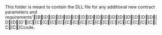 This folder is meant to contain the DLL file for any additional new
contract parameters and requirements'[B[D[D[D[D[D[D[D[D[D[D[D[D[D[D[D[D[D[D'[C[C[C[C[C[C[C[C[C[C[C[C[C[C[C[C[C[C[C[Ccode.
